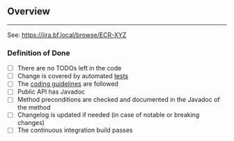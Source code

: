 ## Overview
<!-- Please describe your changes here and list any open questions you might have. -->

---
See: https://jira.bf.local/browse/ECR-XYZ

### Definition of Done

- [ ] There are no TODOs left in the code
- [ ] Change is covered by automated [tests](https://github.com/exonum/exonum-java/blob/master/CONTRIBUTING.md#tests)
- [ ] The [coding guidelines](https://github.com/exonum/exonum-java/blob/master/CONTRIBUTING.md#the-code-style) are followed
- [ ] Public API has Javadoc
- [ ] Method preconditions are checked and documented in the Javadoc of the method
- [ ] Changelog is updated if needed (in case of notable or breaking changes)
- [ ] The continuous integration build passes
